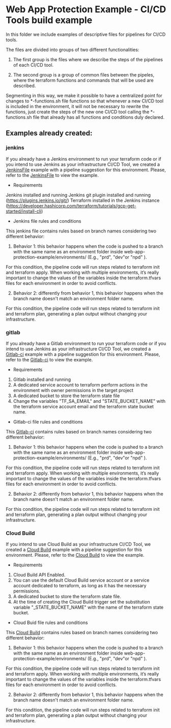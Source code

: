 # Web App Protection Example - CI/CD Tools build example

In this folder we include examples of descriptive files for pipelines for CI/CD tools.

The files are divided into groups of two different functionalities:

1.  The first group is the files where we describe the steps of the pipelines of each CI/CD tool.

2.  The second group is a group of common files between the pipeles, where the terraform functions and commands that will be used are described.

Segmenting in this way, we make it possible to have a centralized point for changes to *-functions.sh file functions so that whenever a new CI/CD tool is included in the environment, it will not be necessary to rewrite the functions, just create the steps of the new one CI/CD tool calling the *-functions.sh file that already has all functions and conditions duly declared.

## Examples already created:

### jenkins

If you already have a Jenkins environment to run your terraform code or if you intend to use Jenkins as your infrastructure CI/CD Tool, we created a [JenkinsFile](Jenkinsfile) example with a pipeline suggestion for this environment. Please, refer to the [JenkinsFile](Jenkinsfile) to view the example.

- Requirements

Jenkins installed and running
Jenkins git plugin installed and running  (https://plugins.jenkins.io/git/)
Terraform installed in the Jenkins instance (https://developer.hashicorp.com/terraform/tutorials/gcp-get-started/install-cli)

- Jenkins file rules and conditions

This jenkins file contains rules based on branch names considering two different behavior:

1.  Behavior 1: this behavior happens when the code is pushed to a branch with the same name as an environment folder inside web-app-protection-example/environments/ (E.g., "prd", "dev"or "npd" ).

For this condition, the pipeline code will run steps related to terraform init and terraform apply. When working with multiple environments, it’s really important to change the values of the variables inside the terraform.tfvars files for each environment in order to avoid conflicts.

2.  Behavior 2: differently from behavior 1, this behavior happens when the branch name doesn't match an environment folder name. 

For this condition, the pipeline code will run steps related to terraform init and terraform plan, generating a plan output without changing your infrastructure.


### gitlab

If you already have a Gitlab environment to run your terraform code or if you intend to use Jenkins as your infrastructure CI/CD Tool, we created a [Gitlab-ci](.gitlab-ci.yml) example with a pipeline suggestion for this environment. Please, refer to the [Gitlab-ci](.gitlab-ci.yml) to view the example.

- Requirements

1.  Gitlab installed and running
2.  A dedicated service account to terraform perform actions in the environment with owner permissions in the target project
3.  A dedicated bucket to store the terraform state file
4.  Change the variables "TF_SA_EMAIL" and "STATE_BUCKET_NAME" with the terraform service account email and the terraform state bucket name.

- Gitlab-ci file rules and conditions

This [Gitlab-ci](.gitlab-ci.yml) contains rules based on branch names considering two different behavior:

1.  Behavior 1: this behavior happens when the code is pushed to a branch with the same name as an environment folder inside web-app-protection-example/environments/ (E.g., "prd", "dev"or "npd" ).

For this condition, the pipeline code will run steps related to terraform init and terraform apply. When working with multiple environments, it’s really important to change the values of the variables inside the terraform.tfvars files for each environment in order to avoid conflicts.

2.  Behavior 2: differently from behavior 1, this behavior happens when the branch name doesn't match an environment folder name. 

For this condition, the pipeline code will run steps related to terraform init and terraform plan, generating a plan output without changing your infrastructure.

### Cloud Build

If you intend to use Cloud Build as your infrastructure CI/CD Tool, we created a [Cloud Build](cloudbuild.yaml) example with a pipeline suggestion for this environment. Please, refer to the [Cloud Build](cloudbuild.yaml) to view the example.

- Requirements

1.  Cloud Build API Enabled.
2.  You can use the default Cloud Build service account or a service account dedicated to terraform, as long as it has the necessary permissions.
3.  A dedicated bucket to store the terraform state file.
4.  At the time of creating the Cloud Build trigger set the substitution variable "_STATE_BUCKET_NAME" with the name of the terraform state bucket.

- Cloud Buid file rules and conditions

This [Cloud Build](.cloudbuild.yaml) contains rules based on branch names considering two different behavior:

1.  Behavior 1: this behavior happens when the code is pushed to a branch with the same name as an environment folder inside web-app-protection-example/environments/ (E.g., "prd", "dev"or "npd" ).

For this condition, the pipeline code will run steps related to terraform init and terraform apply. When working with multiple environments, it’s really important to change the values of the variables inside the terraform.tfvars files for each environment in order to avoid conflicts.

2.  Behavior 2: differently from behavior 1, this behavior happens when the branch name doesn't match an environment folder name. 

For this condition, the pipeline code will run steps related to terraform init and terraform plan, generating a plan output without changing your infrastructure.
